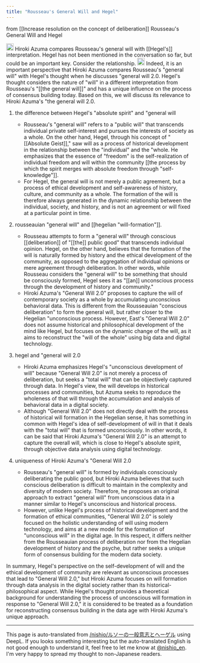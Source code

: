 ```yaml
---
title: "Rousseau's General Will and Hegel"
---
```


from  [[Increase resolution on the concept of deliberation]]
Rousseau's General Will and Hegel

<img src='https://scrapbox.io/api/pages/nishio-en/nishio/icon' alt='nishio.icon' height="19.5"/>
Hiroki Azuma compares Rousseau's general will with [[Hegel's]] interpretation. Hegel has not been mentioned in the conversation so far, but could be an important key. Consider the relationship.

<img src='https://scrapbox.io/api/pages/nishio-en/gpt/icon' alt='gpt.icon' height="19.5"/>
Indeed, it is an important perspective that Hiroki Azuma compares Rousseau's "general will" with Hegel's thought when he discusses "general will 2.0. Hegel's thought considers the nature of "will" in a different interpretation from Rousseau's "[[the general will]]" and has a unique influence on the process of consensus building today. Based on this, we will discuss its relevance to Hiroki Azuma's "the general will 2.0.

1. the difference between Hegel's "absolute spirit" and "general will
    - Rousseau's "general will" refers to a "public will" that transcends individual private self-interest and pursues the interests of society as a whole. On the other hand, Hegel, through his concept of "[[Absolute Geist]]," saw will as a process of historical development in the relationship between the "individual" and the "whole. He emphasizes that the essence of "freedom" is the self-realization of individual freedom and will within the community [[the process by which the spirit merges with absolute freedom through "self-knowledge"]].
    - For Hegel, the general will is not merely a public agreement, but a process of ethical development and self-awareness of history, culture, and community as a whole. The formation of the will is therefore always generated in the dynamic relationship between the individual, society, and history, and is not an agreement or will fixed at a particular point in time.

2. rousseauian "general will" and [[hegelian "will-formation"]].
    - Rousseau attempts to form a "general will" through conscious [[deliberation]] of "[[the]] public good" that transcends individual opinion. Hegel, on the other hand, believes that the formation of the will is naturally formed by history and the ethical development of the community, as opposed to the aggregation of individual opinions or mere agreement through deliberation. In other words, while Rousseau considers the "general will" to be something that should be consciously formed, Hegel sees it as "[[an]] unconscious process through the development of history and community."
    - Hiroki Azuma's "General Will 2.0" proposes to capture the will of contemporary society as a whole by accumulating unconscious behavioral data. This is different from the Rousseauian "conscious deliberation" to form the general will, but rather closer to the Hegelian "unconscious process. However, East's "General Will 2.0" does not assume historical and philosophical development of the mind like Hegel, but focuses on the dynamic change of the will, as it aims to reconstruct the "will of the whole" using big data and digital technology.

3. hegel and "general will 2.0
    - Hiroki Azuma emphasizes Hegel's "unconscious development of will" because "General Will 2.0" is not merely a process of deliberation, but seeks a "total will" that can be objectively captured through data. In Hegel's view, the will develops in historical processes and communities, but Azuma seeks to reproduce the wholeness of that will through the accumulation and analysis of behavioral data in a digital society.
    - Although "General Will 2.0" does not directly deal with the process of historical will formation in the Hegelian sense, it has something in common with Hegel's idea of self-development of will in that it deals with the "total will" that is formed unconsciously. In other words, it can be said that Hiroki Azuma's "General Will 2.0" is an attempt to capture the overall will, which is close to Hegel's absolute spirit, through objective data analysis using digital technology.

4. uniqueness of Hiroki Azuma's "General Will 2.0
    - Rousseau's "general will" is formed by individuals consciously deliberating the public good, but Hiroki Azuma believes that such conscious deliberation is difficult to maintain in the complexity and diversity of modern society. Therefore, he proposes an original approach to extract "general will" from unconscious data in a manner similar to Hegel's unconscious and historical process.
    - However, unlike Hegel's process of historical development and the formation of ethical communities, "General Will 2.0" is solely focused on the holistic understanding of will using modern technology, and aims at a new model for the formation of "unconscious will" in the digital age. In this respect, it differs neither from the Rousseauian process of deliberation nor from the Hegelian development of history and the psyche, but rather seeks a unique form of consensus building for the modern data society.

In summary, Hegel's perspective on the self-development of will and the ethical development of community are relevant as unconscious processes that lead to "General Will 2.0," but Hiroki Azuma focuses on will formation through data analysis in the digital society rather than its historical-philosophical aspect. While Hegel's thought provides a theoretical background for understanding the process of unconscious will formation in response to "General Will 2.0," it is considered to be treated as a foundation for reconstructing consensus building in the data age with Hiroki Azuma's unique approach.

---
This page is auto-translated from [/nishio/ルソーの一般意志とヘーゲル](https://scrapbox.io/nishio/ルソーの一般意志とヘーゲル) using DeepL. If you looks something interesting but the auto-translated English is not good enough to understand it, feel free to let me know at [@nishio_en](https://twitter.com/nishio_en). I'm very happy to spread my thought to non-Japanese readers.